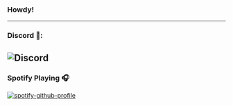### Howdy!

---
### Discord 💫:
![Discord](https://discord.c99.nl/widget/theme-2/640526616350425100.png)
---

### Spotify Playing 🎧
[![spotify-github-profile](https://spotify-github-profile.vercel.app/api/view?uid=31jw3dcqndiiiyf6rf2bg4qsczk4&cover_image=true&theme=default)](https://github.com/kittinan/spotify-github-profile)
